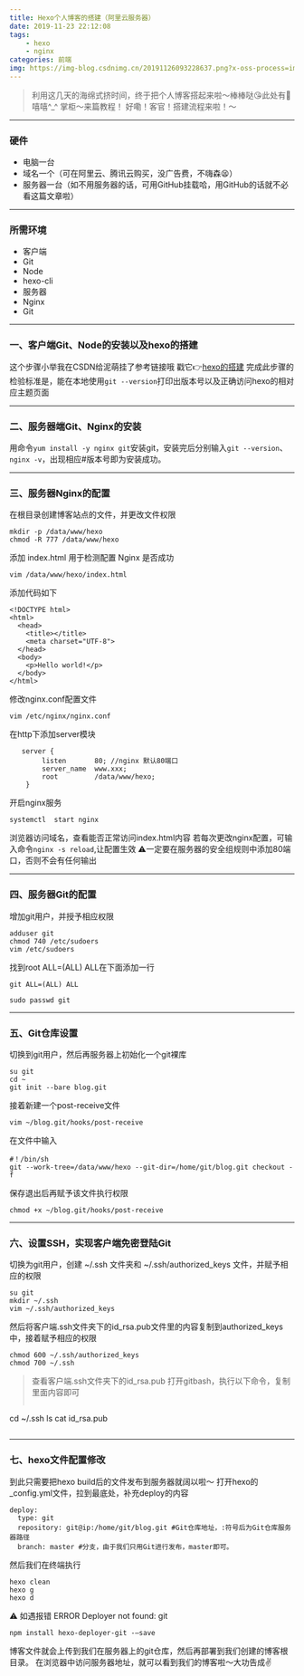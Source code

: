 ```yaml
---
title: Hexo个人博客的搭建（阿里云服务器）
date: 2019-11-23 22:12:08
tags:
    - hexo
    - nginx
categories: 前端
img: https://img-blog.csdnimg.cn/20191126093228637.png?x-oss-process=image/watermark,type_ZmFuZ3poZW5naGVpdGk,shadow_10,text_aHR0cHM6Ly9ibG9nLmNzZG4ubmV0L3UwMTMyNzgzNzQ=,size_16,color_FFFFFF,t_70
---
```

> 利用这几天的海绵式挤时间，终于把个人博客搭起来啦～棒棒哒😘此处有👏嘻嘻^_^
> 掌柜～来篇教程！
> 好嘞！客官！搭建流程来啦！～
***
### 硬件
 * 电脑一台
 * 域名一个（可在阿里云、腾讯云购买，没广告费，不嗨森😫）
 * 服务器一台（如不用服务器的话，可用GitHub挂载哈，用GitHub的话就不必看这篇文章啦）
***
### 所需环境
 * 客户端
  * Git
  * Node
  * hexo-cli
 * 服务器
  * Nginx
  * Git
***
### 一、客户端Git、Node的安装以及hexo的搭建
这个步骤小举我在CSDN给泥萌挂了参考链接哦 戳它👉[hexo的搭建](https://blog.csdn.net/u013278374/article/details/103111422)
完成此步骤的检验标准是，能在本地使用`git --version`打印出版本号以及正确访问hexo的相对应主题页面
***
### 二、服务器端Git、Nginx的安装
用命令`yum install -y nginx git`安装git，安装完后分别输入`git --version`、`nginx -v`，出现相应#版本号即为安装成功。
***
### 三、服务器Nginx的配置
在根目录创建博客站点的文件，并更改文件权限
```
mkdir -p /data/www/hexo
chmod -R 777 /data/www/hexo
```
添加 index.html 用于检测配置 Nginx 是否成功
```
vim /data/www/hexo/index.html
```
添加代码如下
```
<!DOCTYPE html>
<html>
  <head>
    <title></title>
    <meta charset="UTF-8">
  </head>
  <body>
    <p>Hello world!</p>
  </body>
</html>
```
修改nginx.conf配置文件
```
vim /etc/nginx/nginx.conf
```
在http下添加server模块
```
   server {
        listen       80; //nginx 默认80端口
        server_name  www.xxx;
        root         /data/www/hexo;
    }
```
开启nginx服务
```
systemctl  start nginx
```
浏览器访问域名，查看能否正常访问index.html内容
若每次更改nginx配置，可输入命令`nginx -s reload`,让配置生效
⚠️一定要在服务器的安全组规则中添加80端口，否则不会有任何输出
***
### 四、服务器Git的配置
增加git用户，并授予相应权限
```
adduser git
chmod 740 /etc/sudoers
vim /etc/sudoers
```
找到root ALL=(ALL) ALL在下面添加一行
```
git ALL=(ALL) ALL
```
```
sudo passwd git
```
***
### 五、Git仓库设置

切换到git用户，然后再服务器上初始化一个git裸库
```
su git
cd ~
git init --bare blog.git
```
接着新建一个post-receive文件
```
vim ~/blog.git/hooks/post-receive
```
在文件中输入
```
#！/bin/sh
git --work-tree=/data/www/hexo --git-dir=/home/git/blog.git checkout -f
```
保存退出后再赋予该文件执行权限
```
chmod +x ~/blog.git/hooks/post-receive
```
***
### 六、设置SSH，实现客户端免密登陆Git
切换为git用户，创建 ~/.ssh 文件夹和 ~/.ssh/authorized_keys 文件，并赋予相应的权限
```
su git
mkdir ~/.ssh
vim ~/.ssh/authorized_keys
```
然后将客户端.ssh文件夹下的id_rsa.pub文件里的内容复制到authorized_keys中，接着赋予相应的权限
```
chmod 600 ~/.ssh/authorized_keys
chmod 700 ~/.ssh
```
> 查看客户端.ssh文件夹下的id_rsa.pub
> 打开gitbash，执行以下命令，复制里面内容即可
>```
cd ~/.ssh
ls
cat id_rsa.pub
>```
***
### 七、hexo文件配置修改
到此只需要把hexo build后的文件发布到服务器就阔以啦～
打开hexo的_config.yml文件，拉到最底处，补充deploy的内容
```
deploy:
  type: git
  repository: git@ip:/home/git/blog.git #Git仓库地址，:符号后为Git仓库服务器路径
  branch: master #分支，由于我们只用Git进行发布，master即可。
```
然后我们在终端执行
```
hexo clean
hexo g
hexo d
```
⚠️ 如遇报错 ERROR Deployer not found: git

```
npm install hexo-deployer-git -–save
```
博客文件就会上传到我们在服务器上的git仓库，然后再部署到我们创建的博客根目录。
在浏览器中访问服务器地址，就可以看到我们的博客啦～大功告成✌️



